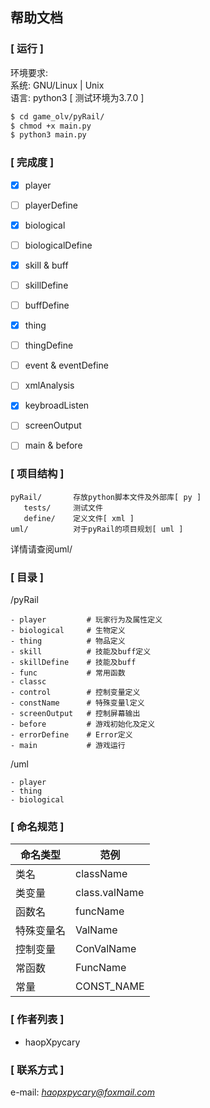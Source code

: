 ## 帮助文档

### [ 运行 ]
环境要求: <br />
系统:  GNU/Linux | Unix <br />
语言:  python3 [ 测试环境为3.7.0 ]
```bash
$ cd game_olv/pyRail/
$ chmod +x main.py
$ python3 main.py
```

### [ 完成度 ]

- [x] player
- [ ] playerDefine
- [x] biological
- [ ] biologicalDefine
- [x] skill & buff
- [ ] skillDefine
- [ ] buffDefine
- [x] thing
- [ ] thingDefine
- [ ] event & eventDefine
- [ ] xmlAnalysis
- [x] keybroadListen
- [ ] screenOutput
- [ ] main & before


### [ 项目结构 ]

```
pyRail/       存放python脚本文件及外部库[ py ]
   tests/     测试文件
   define/    定义文件[ xml ]
uml/          对于pyRail的项目规划[ uml ]
```

详情请查阅uml/


###  [ 目录 ]
/pyRail
```
- player         # 玩家行为及属性定义
- biological     # 生物定义
- thing          # 物品定义
- skill          # 技能及buff定义
- skillDefine    # 技能及buff
- func           # 常用函数
- classc
- control        # 控制变量定义
- constName      # 特殊变量l定义
- screenOutput   # 控制屏幕输出
- before         # 游戏初始化及定义
- errorDefine    # Error定义
- main           # 游戏运行
```

/uml
```
- player
- thing
- biological
```


###  [ 命名规范 ]
<smart>
  
| 命名类型 | 范例 |
| ------ | ------ |
| 类名       | className     |
| 类变量     | class.valName |
| 函数名     | funcName      |
| 特殊变量名 | ValName       |
| 控制变量   | ConValName    |
| 常函数     | FuncName      |
| 常量       | CONST_NAME    |

</smart>


### [ 作者列表 ]
- haopXpycary


### [ 联系方式 ]
e-mail: *haopxpycary@foxmail.com*
